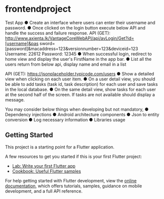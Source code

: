 # frontendproject

Test App
● Create an interface where users can enter their username and password.
● Once clicked on the login button execute below API and handle the success and failure
response.
API (GET):
http://www.axienta.lk/VantageCoreWebAPI/api/avLogin/Get?id=[username]&pas
sword=[password]&macaddress=123&versionnumber=123&deviceid=123
Username: 22612
Password: 12345
● When successful login, redirect to home view and display the user's FirstName in the
app bar.
● List all the users return from below api, display name and email in a list

API (GET):
https://jsonplaceholder.typicode.com/users
● Show a detailed view when clicking on each user item.
● On a user detail view, you should be able to add tasks (task id, task description) for each
user and save tasks in the local database.
● On the same detail view, show tasks for each user at the second half of the screen. If
tasks are not available should display a message.

You may consider below things when developing but not mandatory,
● Dependency injections
● Android architecture components
● Json to entity conversion
● Log necessary information
● Libraries usage

## Getting Started

This project is a starting point for a Flutter application.

A few resources to get you started if this is your first Flutter project:

- [Lab: Write your first Flutter app](https://docs.flutter.dev/get-started/codelab)
- [Cookbook: Useful Flutter samples](https://docs.flutter.dev/cookbook)

For help getting started with Flutter development, view the
[online documentation](https://docs.flutter.dev/), which offers tutorials,
samples, guidance on mobile development, and a full API reference.
